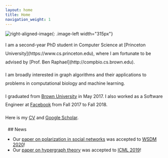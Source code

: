 ```yaml
---
layout: home
title: Home
navigation_weight: 1
---
```


<style type="text/css">
.image-left {
  display: block;
  margin-left: 20px;
  margin-right: auto;
  float: right;
}
.spaced-lines {line-height: 20pt;} 
</style>

![right-aligned-image](headshot5.png){: .image-left width="315px"}
<div markdown="1" class="spaced-lines">
I am a second-year PhD student in Computer Science at [Princeton University](https://www.cs.princeton.edu), where I am fortunate to be advised by [Prof. Ben Raphael](http://compbio.cs.brown.edu). 

I am broadly interested in graph algorithms and their applications to problems in computational biology and machine learning. 

I graduated from [Brown University](https://www.brown.edu) in May 2017. I also worked as a Software Engineer at [Facebook](https://www.facebook.com) from Fall 2017 to Fall 2018.

Here is my [CV](chitra_cv_summer_2019.pdf) and [Google Scholar](https://scholar.google.com/citations?user=JPKTNnMAAAAJ&hl=en&oi=ao).
</div>
&nbsp;
## News

- Our [paper on polarization in social networks](https://arxiv.org/abs/1906.08772) was accepted to [WSDM 2020](http://www.wsdm-conference.org/2020/)!
- Our [paper on hypergraph theory](https://arxiv.org/abs/1905.08287) was accepted to [ICML 2019](https://icml.cc)!